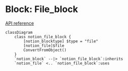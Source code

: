 # Block: File_block

[API reference](https://developers.notion.com/reference/block#file)

```mermaid
classDiagram
    class notion_file_block {
        [notion_blocktype] $type = "file"
        [notion_file]$file
        ConvertFromObject()
    }
    `notion_block` --|> `notion_file_block`:inherits
    `notion_file` <.. `notion_file_block`:uses
```
